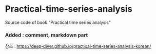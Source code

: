 # Practical-time-series-analysis
 Source code of book "Practical time series analysis"

### **Added : comment, markdown part**

참조 : https://deep-diver.github.io/practical-time-series-analysis-korean/

